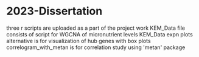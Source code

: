 # 2023-Dissertation
three r scripts are uploaded as a part of the project work
KEM_Data file consists of script for WGCNA of micronutrient levels
KEM_Data expn plots alternative is for visualization of hub genes with box plots
correlogram_with_metan is for correlation study using 'metan' package
